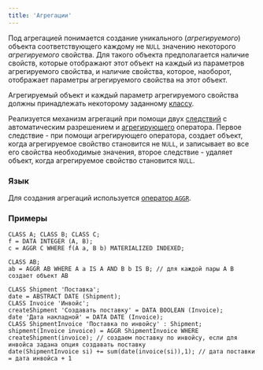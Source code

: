 ```yaml
---
title: 'Агрегации'
---
```


Под агрегацией понимается создание уникального (*агрегируемого*) объекта соответствующего каждому не `NULL` значению некоторого *агрегируемого* свойства. Для такого объекта предполагается наличие свойств, которые отображают этот объект на каждый из параметров агрегируемого свойства, и наличие свойства, которое, наоборот, отображает параметры агрегируемого свойства на этот объект. 

Агрегируемый объект и каждый параметр агрегируемого свойства должны принадлежать некоторому заданному [классу](Classes.md).

Реализуется механизм агрегаций при помощи двух [следствий](Simple_constraints.md) с автоматическим разрешением и [агрегирующего](Grouping_GROUP_.md) оператора. Первое следствие - при помощи агрегирующего оператора, создает объект, когда агрегируемое свойство становится не `NULL`, и записывает во все его свойства необходимые значения, второе следствие - удаляет объект, когда агрегируемое свойство становится `NULL`.

### Язык

Для создания агрегаций используется [оператор `AGGR`](AGGR_operator.md).

### Примеры

```lsf
CLASS A; CLASS B; CLASS C;
f = DATA INTEGER (A, B);
c = AGGR C WHERE f(A a, B b) MATERIALIZED INDEXED;

CLASS AB;
ab = AGGR AB WHERE A a IS A AND B b IS B; // для каждой пары A B создает объект AB

CLASS Shipment 'Поставка';
date = ABSTRACT DATE (Shipment);
CLASS Invoice 'Инвойс';
createShipment 'Создавать поставку' = DATA BOOLEAN (Invoice);
date 'Дата накладной' = DATA DATE (Invoice);
CLASS ShipmentInvoice 'Поставка по инвойсу' : Shipment;
shipment(Invoice invoice) = AGGR ShipmentInvoice WHERE createShipment(invoice); // создаем поставку по инвойсу, если для инвойса задана опция создавать поставку
date(ShipmentInvoice si) += sum(date(invoice(si)),1); // дата поставки = дата инвойса + 1
```
